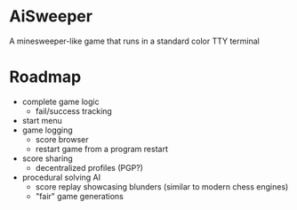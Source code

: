 # AiSweeper
A minesweeper-like game that runs in a standard color TTY terminal
# Roadmap
- complete game logic
  - fail/success tracking
- start menu
- game logging
  - score browser
  - restart game from a program restart
- score sharing
  - decentralized profiles (PGP?)
- procedural solving AI
  - score replay showcasing blunders (similar to modern chess engines)
  - "fair" game generations
